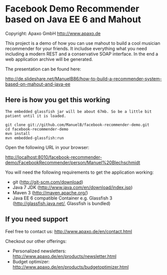 Facebook Demo Recommender based on Java EE 6 and Mahout
=============

Copyright: Apaxo GmbH http://www.apaxo.de

This project is a demo of how you can use mahout to build a cool
musician recommender for your friends.
It includse everything what you need including a modern REST
and a conservative SOAP interface. In the end a web application
archive will be generated.

The presentation can be found here:

http://de.slideshare.net/ManuelB86/how-to-build-a-recommender-system-based-on-mahout-and-java-ee

Here is how you get this working
--------------------------------

`The embedded glassfish jar will be about 67mb. So be a little bit patient until it is loaded.`

    git clone git://github.com/ManuelB/facebook-recommender-demo.git
    cd facebook-recommender-demo
    mvn install
    mvn embedded-glassfish:run 

Open the following URL in your browser:

[http://localhost:8010/facebook-recommender-demo/FacebookRecommender/person/Manuel%20Blechschmidt](http://localhost:8010/facebook-recommender-demo/FacebookRecommender/person/Manuel%20Blechschmidt)

You will need the following requirements to get the application working:

* git (http://git-scm.com/download)
* Java 7 JDK (http://www.java.com/en/download/index.jsp)
* Maven 3 (http://maven.apache.org/)
* Java EE 6 compatible Container e.g. Glassfish 3 (http://glassfish.java.net/, Glassfish is bundled)


If you need support
--------------------------------

Feel free to contact us: http://www.apaxo.de/en/contact.html

Checkout our other offerings:

 * Personalized newsletters: http://www.apaxo.de/en/products/newsletter.html
 * Budget optimizer: http://www.apaxo.de/en/products/budgetoptimizer.html

